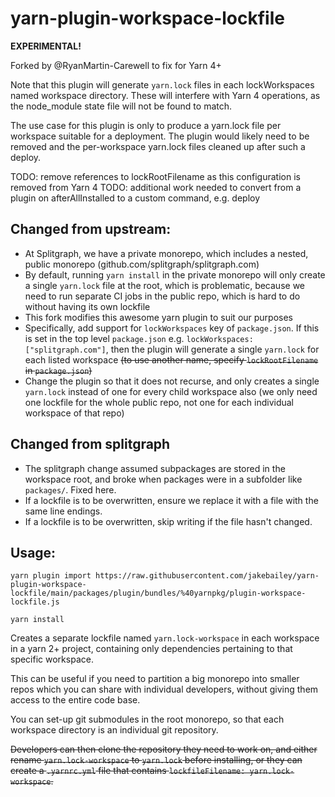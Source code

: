 # yarn-plugin-workspace-lockfile

**EXPERIMENTAL!**

Forked by @RyanMartin-Carewell to fix for Yarn 4+

Note that this plugin will generate `yarn.lock` files in each lockWorkspaces named workspace directory. These will
interfere with Yarn 4 operations, as the node_module state file will not be found to match.

The use case for this plugin is only to produce a yarn.lock file per workspace suitable for a deployment. The plugin
would likely need to be removed and the per-workspace yarn.lock files cleaned up after such a deploy.

TODO: remove references to lockRootFilename as this configuration is removed from Yarn 4
TODO: additional work needed to convert from a plugin on afterAllInstalled to a custom command, e.g. deploy   

## Changed from upstream:

- At Splitgraph, we have a private monorepo, which includes a nested, public
  monorepo (github.com/splitgraph/splitgraph.com)
- By default, running `yarn install` in the private monorepo will only create a single
  `yarn.lock` file at the root, which is problematic, because we need to run separate
  CI jobs in the public repo, which is hard to do without having its own lockfile
- This fork modifies this awesome yarn plugin to suit our purposes
- Specifically, add support for `lockWorkspaces` key of `package.json`. If this is set
  in the top level `package.json` e.g. `lockWorkspaces: ["splitgraph.com"]`, then the
  plugin will generate a single `yarn.lock` for each listed workspace
  ~~(to use another name, specify `lockRootFilename` in `package.json`)~~
- Change the plugin so that it does not recurse, and only creates a single `yarn.lock`
  instead of one for every child workspace also (we only need one lockfile for the
  whole public repo, not one for each individual workspace of that repo)


## Changed from splitgraph

- The splitgraph change assumed subpackages are stored in the workspace root, and broke
  when packages were in a subfolder like `packages/`. Fixed here.
- If a lockfile is to be overwritten, ensure we replace it with a file with the same line endings.
- If a lockfile is to be overwritten, skip writing if the file hasn't changed.

## Usage:

```
yarn plugin import https://raw.githubusercontent.com/jakebailey/yarn-plugin-workspace-lockfile/main/packages/plugin/bundles/%40yarnpkg/plugin-workspace-lockfile.js

yarn install
```

Creates a separate lockfile named `yarn.lock-workspace` in each workspace in a yarn 2+ project, containing only dependencies pertaining to that specific workspace.

This can be useful if you need to partition a big monorepo into smaller repos which you can share with individual developers, without giving them access to the entire code base.

You can set-up git submodules in the root monorepo, so that each workspace directory is an individual git repository.

~~Developers can then clone the repository they need to work on, and either rename `yarn.lock-workspace` to `yarn.lock` before installing, or they can create a `.yarnrc.yml` file that contains `lockfileFilename: yarn.lock-workspace`.~~
